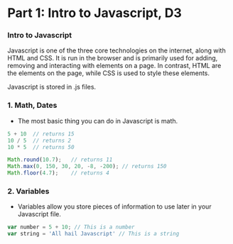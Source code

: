 # Part 1: Intro to Javascript, D3

### Intro to Javascript
Javascript is one of the three core technologies on the internet, along with HTML and CSS. It is run in the browser and is primarily used for adding, removing and interacting with elements on a page. In contrast, HTML are the elements on the page, while CSS is used to style these elements.

Javascript is stored in .js files.

### 1. Math, Dates
* The most basic thing you can do in Javascript is math.
```javascript
5 + 10  // returns 15
10 / 5  // returns 2
10 * 5  // returns 50

Math.round(10.7);   // returns 11
Math.max(0, 150, 30, 20, -8, -200); // returns 150
Math.floor(4.7);    // returns 4
```

### 2. Variables
* Variables allow you store pieces of information to use later in your Javascript file.
```javascript
var number = 5 + 10; // This is a number
var string = 'All hail Javascript' // This is a string